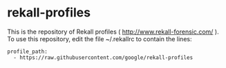 rekall-profiles
===============

This is the repository of Rekall profiles ( http://www.rekall-forensic.com/
). To use this repository, edit the file ~/.rekallrc to contain the lines:

```
profile_path:
  - https://raw.githubusercontent.com/google/rekall-profiles
```
